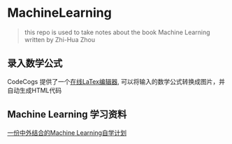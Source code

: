 # MachineLearning
> this repo is used to take notes about the book Machine Learning written by Zhi-Hua Zhou
## 录入数学公式
CodeCogs 提供了一个[在线LaTex编辑器](https://www.codecogs.com/latex/eqneditor.php), 可以将输入的数学公式转换成图片，并自动生成HTML代码
## Machine Learning 学习资料
[一份中外结合的Machine Learning自学计划](https://blog.csdn.net/sqc3375177/article/details/79641171)
